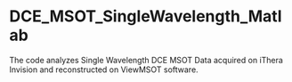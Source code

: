 # DCE_MSOT_SingleWavelength_Matlab
 The code analyzes Single Wavelength DCE MSOT Data acquired on iThera Invision and reconstructed on ViewMSOT software. 
